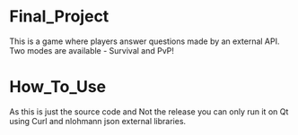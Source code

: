 # Final_Project
This is a game where players answer questions made by an external API.
Two modes are available - Survival and PvP!
# How_To_Use
As this is just the source code and Not the release you can only run it on Qt using Curl and nlohmann json external libraries.
